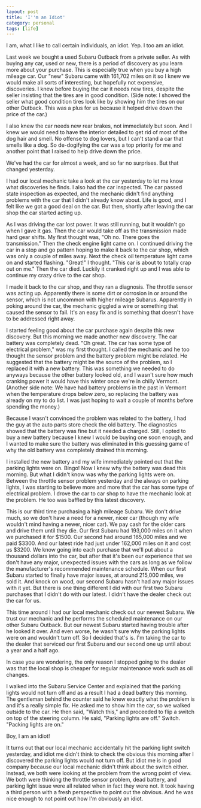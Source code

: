 ```yaml
---
layout: post
title: 'I''m an Idiot'
category: personal
tags: [life]
---
```

I am, what I like to call certain individuals, an idiot. Yep. I too am an idiot. 

Last week we bought a used Subaru Outback from a private seller. As with buying any car, used or new, there is a period of discovery as you learn more about your purchase. This is especially true when you buy a high mileage car. Our "new" Subaru came with 161,702 miles on it so I knew we would make all sorts of interesting, but hopefully not expensive, discoveries. I knew before buying the car it needs new tires, despite the seller insisting that the tires are in good condition. (Side note: I showed the seller what good condition tires look like by showing him the tires on our other Outback. This was a plus for us because it helped drive down the price of the car.)

I also knew the car needs new rear brakes, not immediately but soon. And I knew we would need to have the interior detailed to get rid of most of the dog hair and smell. No offense to dog lovers, but I can't stand a car that smells like a dog. So de-dogifying the car was a top priority for me and another point that I raised to help drive down the price. 

We've had the car for almost a week, and so far no surprises. But that changed yesterday. 

I had our local mechanic take a look at the car yesterday to let me know what discoveries he finds. I also had the car inspected. The car passed state inspection as expected, and the mechanic didn't find anything problems with the car that I didn't already know about. Life is good, and I felt like we got a good deal on the car. But then, shortly after leaving the car shop the car started acting up.

As I was driving the car lost power. It was still running, but it wouldn't go when I gave it gas. Then the car would take off as the transmission made hard gear shifts. My first thought was, "Oh no. There goes the transmission." Then the check engine light came on. I continued driving the car in a stop and go pattern hoping to make it back to the car shop, which was only a couple of miles away. Next the check oil temperature light came on and started flashing. "Great!" I thought. "This car is about to totally crap out on me." Then the car died. Luckily it cranked right up and I was able to continue my crazy drive to the car shop.

I made it back to the car shop, and they ran a diagnosis. The throttle sensor was acting up. Apparently there is some dirt or corrosion in or around the sensor, which is not uncommon with higher mileage Subarus. Apparently in poking around the car, the mechanic giggled a wire or something that caused the sensor to fail. It's an easy fix and is something that doesn't have to be addressed right away. 

I started feeling good about the car purchase again despite this new discovery. But this morning we made another new discovery. The car battery was completely dead. "Oh great. The car has some type of electrical problem," was my first thought. I called the mechanic and he too thought the sensor problem and the battery problem might be related. He suggested that the battery might be the source of the problem, so I replaced it with a new battery. This was something we needed to do anyways because the other battery looked old, and I wasn't sure how much cranking power it would have this winter once we're in chilly Vermont. (Another side note: We have had battery problems in the past in Vermont when the temperature drops below zero, so replacing the battery was already on my to do list. I was just hoping to wait a couple of months before spending the money.)

Because I wasn't convinced the problem was related to the battery, I had the guy at the auto parts store check the old battery. The diagnostics showed that the battery was fine but it needed a charged. Still, I opted to buy a new battery because I knew I would be buying one soon enough, and I wanted to make sure the battery was eliminated in this guessing game of why the old battery was completely drained this morning.

I installed the new battery and my wife immediately pointed out that the parking lights were on. Bingo! Now I knew why the battery was dead this morning. But what I didn't know was why the parking lights were on. Between the throttle sensor problem yesterday and the always on parking lights, I was starting to believe more and more that the car has some type of electrical problem. I drove the car to car shop to have the mechanic look at the problem. He too was baffled by this latest discovery. 

This is our third time purchasing a high mileage Subaru. We don't drive much, so we don't have a need for a newer, nicer car (though my wife wouldn't mind having a newer, nicer car). We pay cash for the older cars and drive them until they die. Our first Subaru had 193,000 miles on it when we purchased it for $1500. Our second had around 165,000 miles and we paid $3300. And our latest ride had just under 162,000 miles on it and cost us $3200. We know going into each purchase that we'll put about a thousand dollars into the car, but after that it's been our experience that we don't have any major, unexpected issues with the cars as long as we follow the manufacturer's recommended maintenance schedule. When our first Subaru started to finally have major issues, at around 215,000 miles, we sold it. And knock on wood, our second Subaru hasn't had any major issues with it yet. But there is one thing different I did with our first two Subaru purchases that I didn't do with our latest. I didn't have the dealer check out the car for us.

This time around I had our local mechanic check out our newest Subaru. We trust our mechanic and he performs the scheduled maintenance on our other Subaru Outback. But our newest Subaru started having trouble after he looked it over. And even worse, he wasn't sure why the parking lights were on and wouldn't turn off. So I decided that's is. I'm taking the car to the dealer that serviced our first Subaru and our second one up until about a year and a half ago. 

In case you are wondering, the only reason I stopped going to the dealer was that the local shop is cheaper for regular maintenance work such as oil changes. 

I walked into the Subaru Service Center and explained that the parking lights would not turn off and as a result I had a dead battery this morning. The gentleman behind the counter said he knew exactly what the problem is and it's a really simple fix. He asked me to show him the car, so we walked outside to the car. He then said, "Watch this," and proceeded to flip a switch on top of the steering column. He said, "Parking lights are off." Switch. "Packing lights are on." 

Boy, I am an idiot!

It turns out that our local mechanic accidentally hit the parking light switch yesterday, and idiot me didn't think to check the obvious this morning after I discovered the parking lights would not turn off. But idiot me is in good company because our local mechanic didn't think about the switch either. Instead, we both were looking at the problem from the wrong point of view. We both were thinking the throttle sensor problem, dead battery, and parking light issue were all related when in fact they were not. It took having a third person with a fresh perspective to point out the obvious. And he was nice enough to not point out how I'm obviously an idiot.
